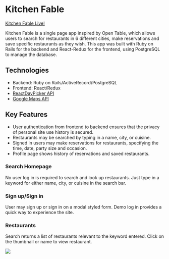 # Kitchen Fable

[Kitchen Fable Live!](https://kitchenfable.herokuapp.com/)

Kitchen Fable is a single page app inspired by Open Table, which allows users to search for restaurants in 6 different cities, make reservations and save specific restaurants as they wish. This app was built with Ruby on Rails for the backend and React-Redux for the frontend, using PostgreSQL to manage the database.

## Technologies
* Backend: Ruby on Rails/ActiveRecord/PostgreSQL
* Frontend: React/Redux
* [ReactDayPicker API](http://react-day-picker.js.org/)
* [Google Maps API](https://developers.google.com/maps/documentation/)

## Key Features
* User authentication from frontend to backend ensures that the privacy of personal site use history is secured.
* Restaurants may be searched by typing in a name, city, or cuisine. 
* Signed in users may make reservations for restaurants, specifying the time, date, party size and occasion.
* Profile page shows history of reservations and saved restaurants.

### Search Homepage
No user log in is required to search and look up restaurants. Just type in a keyword for either name, city, or cuisine in the search bar.

### Sign up/Sign in
User may sign up or sign in on a modal styled form. Demo log in provides a quick way to experience the site.

### Restaurants
Search returns a list of restaurants relevant to the keyword entered. Click on the thumbnail or name to view restaurant.

![](https://media.giphy.com/media/lnmFlNRzZRDOl5VNcW/giphy.gif)

